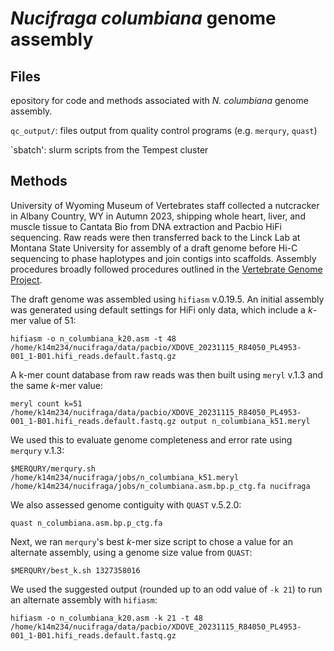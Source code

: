 # *Nucifraga columbiana* genome assembly


## Files

epository for code and methods associated with *N. columbiana* genome assembly. 

`qc_output/`: files output from quality control programs (e.g. `merqury`, `quast`)

`sbatch': slurm scripts from the Tempest cluster

## Methods

University of Wyoming Museum of Vertebrates staff collected a nutcracker in Albany Country, WY in Autumn 2023, shipping whole heart, liver, and muscle tissue to Cantata Bio from DNA extraction and Pacbio HiFi sequencing. Raw reads were then transferred back to the Linck Lab at Montana State University for assembly of a draft genome before Hi-C sequencing to phase haplotypes and join contigs into scaffolds. Assembly procedures broadly followed procedures outlined in the [Vertebrate Genome Project](https://doi.org/10.1038/s41586-021-03451-0).

The draft genome was assembled using `hifiasm` v.0.19.5. An initial assembly was generated using default settings for HiFi only data, which include a *k*-mer value of 51: 

```
hifiasm -o n_columbiana_k20.asm -t 48 /home/k14m234/nucifraga/data/pacbio/XDOVE_20231115_R84050_PL4953-001_1-B01.hifi_reads.default.fastq.gz
```

A k-mer count database from raw reads was then built using `meryl` v.1.3 and the same *k*-mer value: 

```
meryl count k=51 /home/k14m234/nucifraga/data/pacbio/XDOVE_20231115_R84050_PL4953-001_1-B01.hifi_reads.default.fastq.gz output n_columbiana_k51.meryl
```

We used this to evaluate genome completeness and error rate using `merqury` v.1.3: 

```
$MERQURY/merqury.sh /home/k14m234/nucifraga/jobs/n_columbiana_k51.meryl /home/k14m234/nucifraga/jobs/n_columbiana.asm.bp.p_ctg.fa nucifraga
```

We also assessed genome contiguity with `QUAST` v.5.2.0: 

```
quast n_columbiana.asm.bp.p_ctg.fa

```

Next, we ran `merqury`'s best *k*-mer size script to chose a value for an alternate assembly, using a genome size value from `QUAST`: 

```
$MERQURY/best_k.sh 1327358016
```

We used the suggested output (rounded up to an odd value of `-k 21`) to run an alternate assembly with `hifiasm`: 

```
hifiasm -o n_columbiana_k20.asm -k 21 -t 48 
/home/k14m234/nucifraga/data/pacbio/XDOVE_20231115_R84050_PL4953-001_1-B01.hifi_reads.default.fastq.gz
```
